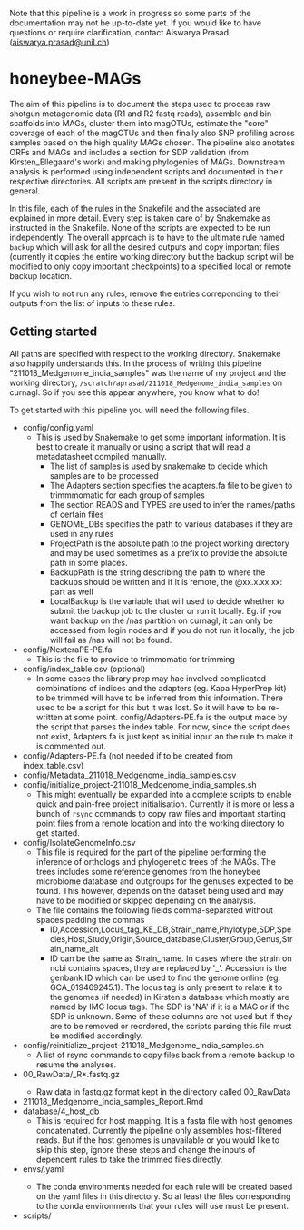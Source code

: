 Note that this pipeline is a work in progress so some parts of the documentation may not be up-to-date yet. If you would like to have questions or require clarification, contact Aiswarya Prasad. (aiswarya.prasad@unil.ch)

# honeybee-MAGs

The aim of this pipeline is to document the steps used to process raw shotgun metagenomic data (R1 and R2 fastq reads), assemble and bin scaffolds into MAGs, cluster them into magOTUs, estimate the "core" coverage of each of the magOTUs and then finally also SNP profiling across samples based on the high quality MAGs chosen. The pipeline also anotates ORFs and MAGs and includes a section for SDP validation (from Kirsten_Ellegaard's work) and making phylogenies of MAGs. Downstream analysis is performed using independent scripts and documented in their respective directories. All scripts are present in the scripts directory in general.

In this file, each of the rules in the Snakefile and the associated are explained in more detail. Every step is taken care of by Snakemake as instructed in the Snakefile. None of the scripts are expected to be run independently. The overall approach is to have to the ultimate rule named `backup` which will ask for all the desired outputs and copy important files (currently it copies the entire working directory but the backup script will be modified to only copy important checkpoints) to a specified local or remote backup location.

If you wish to not run any rules, remove the entries correponding to their outputs from the list of inputs to these rules.

## Getting started

All paths are specified with respect to the working directory. Snakemake also happily understands this. In the process of writing this pipeline "211018_Medgenome_india_samples" was the name of my project and the working directory, `/scratch/aprasad/211018_Medgenome_india_samples` on curnagl. So if you see this appear anywhere, you know what to do!

To get started with this pipeline you will need the following files.

+ config/config.yaml
  - This is used by Snakemake to get some important information. It is best to create it manually or using a script that will read a metadatasheet compiled manually.
    + The list of samples is used by snakemake to decide which samples are to be processed
    + The Adapters section specifies the adapters.fa file to be given to trimmmomatic for each group of samples
    + The section READS and TYPES are used to infer the names/paths of certain files
    + GENOME_DBs specifies the path to various databases if they are used in any rules
    + ProjectPath is the absolute path to the project working directory and may be used sometimes as a prefix to provide the absolute path in some places.
    + BackupPath is the string describing the path to where the backups should be written and if it is remote, the <username>@xx.x.xx.xx: part as well
    + LocalBackup is the variable that will used to decide whether to submit the backup job to the cluster or run it locally. Eg. if you want backup on the /nas partition on curnagl, it can only be accessed from login nodes and if you do not run it locally, the job will fail as /nas will not be found.
+ config/NexteraPE-PE.fa
  - This is the file to provide to trimmomatic for trimming
+ config/index_table.csv (optional)
  - In some cases the library prep may hae involved complicated combinations of indices and the adapters (eg. Kapa HyperPrep kit) to be trimmed will have to be inferred from this information. There used to be a script for this but it was lost. So it will have to be re-written at some point. config/Adapters-PE.fa is the output made by the script that parses the index table. For now, since the script does not exist, Adapters.fa is just kept as initial input an the rule to make it is commented out.
+ config/Adapters-PE.fa (not needed if to be created from index_table.csv)
+ config/Metadata_211018_Medgenome_india_samples.csv
+ config/initialize_project-211018_Medgenome_india_samples.sh
  - This might eventually be expanded into a complete scripts to enable quick and pain-free project initialisation. Currently it is more or less a bunch of `rsync` commands to copy raw files and important starting point files from a remote location and into the working directory to get started.
+ config/IsolateGenomeInfo.csv
  - This file is required for the part of the pipeline performing the inference of orthologs and phylogenetic trees of the MAGs. The trees includes some reference genomes from the honeybee microbiome database and outgroups for the genuses expected to be found. This however, depends on the dataset being used and may have to be modified or skipped depending on the analysis.
  - The file contains the following fields comma-separated without spaces padding the commas
    + ID,Accession,Locus_tag_KE_DB,Strain_name,Phylotype,SDP,Species,Host,Study,Origin,Source_database,Cluster,Group,Genus,Strain_name_alt
    + ID can be the same as Strain_name. In cases where the strain on ncbi contains spaces, they are replaced by '_'. Accession is the genbank ID which can be used to find the genome online (eg. GCA_019469245.1). The locus tag is only present to relate it to the genomes (if needed) in Kirsten's database which mostly are named by IMG locus tags. The SDP is 'NA' if it is a MAG or if the SDP is unknown. Some of these columns are not used but if they are to be removed or reordered, the scripts parsing this file must be modified accordingly.
+ config/reinitialize_project-211018_Medgenome_india_samples.sh
  - A list of rsync commands to copy files back from a remote backup to resume the analyses.
+ 00_RawData/<sample>_R*.fastq.gz
  - Raw data in fastq.gz format kept in the directory called 00_RawData
+ 211018_Medgenome_india_samples_Report.Rmd
+ database/4_host_db
  - This is required for host mapping. It is a fasta file with host genomes concatenated. Currently the pipeline only assembles host-filtered reads. But if the host genomes is unavailable or you would like to skip this step, ignore these steps and change the inputs of dependent rules to take the trimmed files directly.
+ envs/<env>.yaml
  - The conda environments needed for each rule will be created based on the yaml files in this directory. So at least the files corresponding to the conda environments that your rules will use must be present.
+ scripts/<script>.xxx
  - The scripts used by various rules are all to be in this directory. The list of all scripts and theit use can be found later in this file.

## Checkpoints

Snakemake uses the file/path provided to the final rule (targets) and then looks for rules with output paths that match the pattern of wildcards in the respective target. Checkpoints are a provision of snakemake as described [here](https://snakemake.readthedocs.io/en/stable/snakefiles/rules.html#data-dependent-conditional-execution) to allow for rules to be defined with outputs that will depend on another rule. For example, the list of MAGs on which to perform downstream steps on will only be known after the binning step has been completed. So far, there are two checkpoint as described below.

+ `checkpoint make_phylo_table`
  - The inputs that this rule takes for are "config/IsolateGenomeInfo.csv", "06_MAG_binning/all_genomes.csv" (provided by rule extract_mag_lists), "06_MAG_binning/gtdbtk_out_dir/classify/gtdbtk.bac120.summary.tsv" (provided by rule gtdb_annotate) and "06_MAG_binning/drep_results/data_tables/Cdb.csv" (provided by rule drep).
  - It uses the script `scripts/make_phylo_table.R` and `scripts/csv_to_tsv.py` to make tsv files which will be parsed later to obtain information about which MAGs downstream processes should run on.
  - The various outputs made by this rule are as follows:
    - They all have at least the headers:
      - ID - name of the MAG or stain name (modified) of the genome.
      - Accession - Genbank ID (for isolate genomes only - same as in config/IsolateGenomeInfo.csv)
      - Locus_tag (for isolate genomes only - same as in config/IsolateGenomeInfo.csv)
      - Strain_name (for isolate genomes only - same as in config/IsolateGenomeInfo.csv)
      - Phylotype (for isolate genomes only - same as in config/IsolateGenomeInfo.csv)
      - SDP (for isolate genomes only - same as in config/IsolateGenomeInfo.csv)
      - Species (for isolate genomes only - same as in config/IsolateGenomeInfo.csv)
      - Host - for MAGs, the host from which the MAG was assembled and for Isolates, the source from which it was isolated.
      - Study - (for isolate genomes only - same as in config/IsolateGenomeInfo.csv)
      - Origin - (for isolate genomes only - same as in config/IsolateGenomeInfo.csv)
      - Source_database (for isolate genomes only - same as in config/IsolateGenomeInfo.csv)
      - Cluster - The name of the 95% dereplicated cluster that it was assigned to by drep (refer to <rule drep>)
      - Group - This field was used for assigning isolates to appropriate genus-level groups with MAGs for the sake of the tree. This tree is filled manually for isolated genomes when making "config/IsolateGenomeInfo.csv"
      - Genus, Family, Order, Class - Taxonomic information assigned for MAGs by gtdb (see <rule gtdb_annotate>) (only for MAGs)
      - Sample - The sample from which the MAG was assembled (only for MAGs)
      - Group_auto - The Group assigned to each row automatically by the script. For isolates, it is inferred either from the information from the Group column of "config/IsolateGenomeInfo.csv" file or the phylotype. Make sure that the way this is done (based on a pre-defined dictionary written in the script) makes sense for your inputs. For the MAGs, it is the Genus assigned by gtdb.
      - Ref_status - 1 if the MAG is a representative genome for its respective drep cluster, 0 otherwise. The MAG with the highest score within a given drep cluster is designated as the representative genome of the cluster (no matter how low the score). The method in which this is currently done assumes that, upon filtering by completeness and contamination, the MAG with the highest score will only be filtered out if all of the other members of its cluster are also filtered out. This makes sense because the score is weighted in such a way that completeness and contamination are given heavy weightage.
    - "06_MAG_binning/all_GenomeInfo_auto.tsv" : This file contains the information for all Isolates and all MAGs
    - "06_MAG_binning/ForTree_GenomeInfo_auto.tsv" : This file contains the information for all Isolates and filtered MAGs (Completeness > 50, Contamination < 5)
    - "06_MAG_binning/MAGs_GenomeInfo_auto.tsv" : This file contains the information for and all MAGs
    - "06_MAG_binning/MAGs_filt_GenomeInfo_auto.tsv" : This file contains the information filtered MAGs (Completeness > 50, Contamination < 5)


## Utility functions

Some functions in the script are used to provide inputs to various rules and to parse the checkpoint outputs so the list of wildcards can be obtained.

## Rules

  + `rule targets`
    + This is the master rule that specifies all the output files / directories desired and accoringly runs the rules that provide the specified output. Most of the outputs from the different rules are used for making the report. Just the ones that are not used by the report are mentioned here.
  + `rule raw_qc`
    + Uses raw reads and produces fastqc outputs
    + This rule runs [fastqc](https://www.bioinformatics.babraham.ac.uk/projects/fastqc/) on raw files and saves the output in "/fastqc/raw".
  + `rule make_adapters`
    + Uses the "config/index_table.csv" and the script `scripts/write_adapters.py` (absent for now) and produces the "Adapters-PE.fa" file containing indexed adapters.
  + `rule trim`
    + This rules trims reads using [trimmomatic](http://www.usadellab.org/cms/uploads/supplementary/Trimmomatic/TrimmomaticManual_V0.32.pdf).
    + The _Adapters-PE.fa_ files is used.
  + `rule trim_qc`
    + This rule runs [fastqc](https://www.bioinformatics.babraham.ac.uk/projects/fastqc/) on trimmed files and saves the output in `fastqc/trim`.
  + `rule index_bwa`
    + Indexes genomes in `database` for use by [bwa](http://bio-bwa.sourceforge.net/) using [bwa index](http://bio-bwa.sourceforge.net/bwa.shtml#3).
  + `rule index_samtools`
    + Indexes genomes in `database` for use by [samtools](http://www.htslib.org/doc/#manual-pages).
  + `rule make_genome_list`
    + Creates a text file corresponding to each set of genomes in `database` to be used when we need to know which genomes are present in given genome database.
  + `rule run_motus`
    + Uses the trimmed reads "01_Trimmed/{sample}_R*_trim.fastq.gz" to produce an [motus](https://github.com/motu-tool/mOTUs) output.
  + `rule merge_motus`
    + merges all the motu outputs from the previous rule and creates the merged output "08_motus_profile/samples_merged.motus" to be parsed later for visualization.
  + `rule host_mapping`
    + Uses [bwa mem](http://bio-bwa.sourceforge.net/bwa.shtml#:~:text=BWA%20is%20a%20software%20package,such%20as%20the%20human%20genome.&text=BWA%2DMEM%20also%20has%20better,genome%20(the%20index%20command)) to map reads for each sample to a database containing host genomes, `database/4_host_db`.
    + Unmapped alignments identified by samtools with the option `-f4` are stored in a seperate bam file to be used later. All others will be deleted.
    + The bam file with all alignments is used to create a flagstat output which will be parsed later. It also creates a coverage histogram and a tsv file summarising coverage.
  + `rule host_mapping_extract_host_filtered_reads`
    + Reads that did not map to the host database are extracted and then mapped to the microbiome database.
    + They are extracted using [picard](https://broadinstitute.github.io/picard/).
    + The option `-Xmx8g` ensures that java is given 8 GB memory. If suffecient memory is not allocated, the job will fail. The extracted reads will be used later "02_HostMapping/{sample}_R*_host_unmapped.fastq" and also referred to as host-filtered reads.
    + This is done in order to make the assembly a little easier.
  + `rule microbiomedb_mapping`
    + The host unmapped reads extracted earlier are mapped to the microbiome database.
    + Mapped reads are extracted using a perls script as follows. First, unmapped reads are excluded using `-F4` and then supplementary reads are excluded `-F 0x800`. Finally, the remaining reads are sent through `scripts/filter_sam_aln_length.pl`. The script filters away reads that have less than 50bps matching in the alignment.
    + It keeps the [samtools](http://www.htslib.org/doc/samtools.html) [flagstat](https://www.biostars.org/p/84396/) result but removes all the others.
  + `rule microbiomedb_direct_mapping`
    + trimmed reads are directly mapped to the microbiome database to see how much of the reads map in this way as compared to after host-filtering. Some reads that are of microbial origin may map to the host database due to contamination in the host database or even non-specifically by chance. To ensure that we do not lose too many reads in this way, upon host filtering, the flagstat output from this mapping is useful.
  + `rule assemble_host_unmapped`
    + Uses the host-filtered reads to give to spades using the meta option to assemble.
    + The bash script is eritten to make sure assemblies are resumed if an older output directory exists.
    + The script `scripts/parse_spades_metagenome.py` is then used to extract only scaffolds that pass the coverage and length threshold that can be specified in the parameters section of the rule.
    + The scffolds, log and assembly graphs are copied out of the output directory and kept but the rest of the directory is deleted.
  + `rule map_to_assembly`
    + This rule maps the host-filtered reads to the assembly and creates the flagstat output used to visualise how well the assembly is represented by the reads for each sample.
  + `rule summarize_mapping_assembly`
    + It used the scaffolds and the flagstat output from mapping create a summary across all samples that can be parsed and visualized by the script making the report.
  + `rule backmapping`
    + Carries out NxN mapping of all N samples and only keeps the depth file that needs to be supplied to metabat2 for binning after the mapping for each sample (to be merged before being given to metabat2). It works on 1 sample at a time and maps the assembly of that sample against the reads from all the samples. Each iteration of the rule will result in N files. For example, when there are 50 samples in total and the rule runs on sample X, there will 50 files called "<sample>_mapped_to_X.depth". The rule only creates one bam file at a time. However, if the rule is run on 10 samples simultaneously, there will be about 10 bam files at a time.
  + `rule merge_depths`
    + All depth files of all the samples mapped to a given sample will be merged into 1 file that will be given to metabat2.
  + `rule binning`
    + For each sample, this rule provides the set of scaffolds assembled and the merged depth file with the coverages in each sample of these scaffolds to metabat2.
    + The output is a directory containing as many MAG.*.fa files as there are bins with the scaffolds distributed across them.
  + `rule process_metabat2`
    + Since the names given to bins by metabat2 is duplicated across samples, this rule renames them by including the name of the sample from which the bin was made.
  + `rule summarize_metabat2_contig_fates`
    + It creates sample-wise summaries with sample, contig_name, length, coverage, passed_filter (whether the scaffold was >1000 length and >1 coverage), binned (whether it was binned) and bin_name.
  + `rule summarize_metabat2_contig_coverages`
    + It creates sample-wise summaries with the columns bin_name , contig (or scaffold name), avg_coverage (from depth file made by jgi_summarize_bam_contig_depths for metabat2. it is actually  median not mean), variance avg_coverage (from depth file made by jgi_summarize_bam_contig_depths for metabat2), sample
    + More information about how these depths are calculated can be found [here](https://gitlab.com/robegan21/MetaBAT). Briefly (as summarised [here](https://bitbucket.org/berkeleylab/metabat/issues/48/jgi_summarize_bam_contig_depths-coverage)),
      + The edges of a contig are generally excluded from the coverage counts up to a default of 75 bases or the average read length (--includeEdgeBases, --maxEdgeBases). This is because, generally mappers have a difficult time aligning a partial read to a contig when it would extend off edge and the coverage ramps up from 0 to the true coverage in this region
      + reads that map imperfectly are excluded when the %ID of the mapping drops below a threshold (--percentIdentity=97). MetaBAT is designed to resolve strain variation and mapping reads with low %ID indicate that the read actually came from a different strain/species.
      + clips/insertions/deletions/mismatches are excluded from the coverage count -- only the read bases that exactly match the reference are counted as coverage. This generally has a small effect, except in the case of long reads from PacBio and Nanopore.
    + `rule checkm_evaluation`
      + This rule creates a checkm summary of each bin (MAG) from each sample, one sample at a time. The output contains an entry for each MAG from the sample with the columns, Bin Id, Marker lineage , # genomes, # markers, # marker sets, 0 , 1, 2, 5+, Completeness, Contamination, Strain heterogeneity
      + A detailed description of each column can be found [here](https://github.com/Ecogenomics/CheckM/wiki/Reported-Statistics#qa)
    + `rule prepare_info_for_drep`
      + drep requires a file with the columns genome, completeness and contamination. This rule compiles this information from across samples to create the file "06_MAG_binning/evaluate_bins/checkm_drep_summary.txt".
    + `rule drep`
      + Runs drep dereplicate on **all** the MAGs. It creates various outputs that are described [here](https://drep.readthedocs.io/en/latest/advanced_use.html) and will used by various rules downstream.
    + `rule extract_mag_lists`
    + `rule prep_gtdb_annotate`
    + `rule gtdb_annotate`
      + Need to make sure that the database is set up as explained [here](https://ecogenomics.github.io/GTDBTk/installing/index.html) and provide the path to the database in the params section to the rule.
    + `rule prepare_genomes`
    + `rule annotate`
    + `rule prepare_faa`
      + For phylogenies (includes specified isolate genomes)
    + `rule run_orthofinder_phylo`
      + For phylogenies (includes specified isolate genomes)
    + `rule summarise_orthogroups`
      + For phylogenies (includes specified isolate genomes)
    + `rule get_single_ortho_phylo`
      + For phylogenies (includes specified isolate genomes)
    + `rule extract_orthologs_phylo`
      + For phylogenies (includes specified isolate genomes)
    + `rule align_orthologs`
      + For phylogenies (includes specified isolate genomes)
    + `rule prune_and_concat`
      + For phylogenies (includes specified isolate genomes)
    + `rule make_tree`
      + For phylogenies (includes specified isolate genomes)
    + `rule concat_all_mags`
      + Create and index "database/MAGs_database" and index to map reads to see how much the MAGs recruit and how well they are covered
    + `rule copy_mag_database_annotation`
      + To create a compiled directory of annotation outputs for all MAGs which Kirsten's scripts expect (also it is neat if the other previous directories are then removed - To be implemented later)
    + `rule prepare_faa_mag_database`
      + Prepare faa files in groups (genus-level) for orthofinder to run.
    + `rule run_orthofinder_mag_database`
    + `rule summarise_orthogroups_mag_database`
    + `rule get_single_ortho_mag_database`
    + `rule extract_orthologs_mag_database`
    + `rule calc_perc_id_mag_database`
    + `rule filter_orthologs_mag_database`
    + `rule summarise_orthogroups_filtered_mag_database`
    + `rule make_bed_files_mag_database`
    + `rule map_to_MAGs`
    + `rule core_cov`
    + `rule merge_core_cov`
    + `rule core_cov_plots`
    + `rule make_MAG_reduced_db`
      + Read the checkpoint output and use biopython to only include rep genomes in the final database called "database/MAGs_rep_database" which only contains the representative genomes.
    + `rule prep_for_instrain`
    + `rule map_to_rep_MAGs`
    + `rule instrain_profile`
    + `rule instrain_compare`
<!-- + "Continue readme update here - need to finish function to get rep genomes and then rerun everything after backmapping!" -->
  + `rule run_orthofinder`
    + Runs [Orthofinder](https://github.com/davidemms/OrthoFinder) for each phylotype.
    + **Before** running this, group genomes by phylotype in directories for Orthofinder to be able to get which groups to consider together. When the genomes for the database are downloaded at `database/faa_files/{genome}`, they are all in one directory. Grouping was done using `scripts/rearange_faa.py`. As written, it is to be run from the scripts directory in which it resides (!! it uses relative paths !!).
    + faa files for each genome comes from the respective databese (NCBI for example)
    + When orthofinder finishes, the following file will be generated and used for the following steps, `database/faa_files/{phylotype}/OrthoFinder/Results_dir/Orthogroups/Orthogroups.txt`.
    + The file _Orthogroups.txt_ contains a list of orthogroups. Eg, each line would look like
      - **OG0000003**: C4S76_01365 C4S76_01370 C4S76_01375 C4S77_06100 C4S77_06130 C4S77_06135 C4S77_06775 C4S77_06780 C4S77_06785 C4S77_06790 C4S77_06795 C4S77_06800 C4S77_06805 C4S77_06810 C4S77_09595 C4S77_09600 C4S77_09605 C4S77_09610 **C4S77_09615 C4S77_09620 C4S77_10540 Ga0307799_111506**
      - where, **OG0000003** is an orthogroup for this group of genomes (phylotype) and **C4S77**, **Ga0307799** etc. are genomes that belong to that group. **09615, 09620, 10540** are genes from **C4S77** and **111506** from **Ga0307799** that belong to orthogroup OG0000003.
  + `rule get_single_ortho`
    + The files _Orthogroups.txt_ is parsed by `scripts/get_single_ortho.py` and single-copy orthologs are written to `database/Orthofinder/{phylotype}_single_ortho.txt`
    + The script reads each orthogroup and counts the number of genomes present in genes of that orthogroup. If the number of genes in the orthogroup and the number of genomes in the orthogroup are the same as the total number of genomes in the database for said phylotype, the genes in the group are considered single-copy core genes and included for core coverage estimation.
  + `rule extract_orthologs`
    + This rule prepares files with sequences of orthologs in order to calculate percentage identity (perc_id).
    + First, it reads the file `database/Orthofinder/{phylotype}_single_ortho.txt` and gets all the genome-ids present in the ortholog-file, and all the gene-ids associated with each gene-family. Using this list it extracts and stores the sequences of each of the genes of an orthogroup in an faa file and ffn file corresponding to each group in the directory`database/Orthofinder/{phylotype}_ortho_sequences/`.
    EXAMPLE:
    + `cat ./database/Orthofinder/firm5_ortho_sequences/OG0001034.faa` \
      **\>Ga0061073_1479** \
      MTKYQTLIFVPEGSLLNEKTAEQVALRQTLKELGHDFGPAERLKYSSLQGQVKMMGFSER \
      IALTLQNFCTDDLAEAEKIFKTKLGGQRQLVKDAIPFLDQITNQVKLILLAKEERELISA \
      RLSDSELLNYFSASYFKEDFADPLPNKNVLFQIIKEQELDPDNCLVIGTDLVEEIQGAEN \
      AGLQSLWIAPKKVKMPISPRPTLHLTKLNDLLFYLELN \
      **\>Ga0070887_12184** \
      MKGKVHLAKYETLIFILEGSLLNEKVAEQNALRQTLKLTGREYGPAERIQYNSLQEKIKL \
      LGFDERIKLTLQEFFKNDWISAKGTFYNQLQKQDQLNKDVVPFLDEVKNKVNLVLLTKEK \
      KDVASYRMQNTELINYFSAVYFKDDFACKFPNKKVLITILQQQNLTPATCLVIGTNLVDE \
      IQGAENANLDSLWLAPKKVKMPISPRPTLHLNKLTDLLFYLELS \
      **\>Ga0072400_11133** \
      LAKFQTLIFILEGSLLDEKIAEQSALKQTLKSTGRDFGPSERLKYNSVRENNKLLGFEDR \
      IQLILQTFFHENWQDAGQIFIKELQKQNRLNKEVLPFLNKVNCKVKLILLAKENKKVALQ \
      RMKNTELVNYFPFAYFKDDFTEKLPHKKVLTTILQKQNLAFATSLVIGTDLADEIQAAEN \
      AKIQSLWLAPKKVKMPISPHPTLHLNKLNDLLFYLELS
    + `cat ./database/Orthofinder/firm5_ortho_sequences/OG0001034.ffa` \
      **\>Ga0061073_1479** \
      GTGACTAAATATCAAACGTTAATTTTTGTTCCTGAAGGTAGTTTATTAAATGAAAAAACG \
      GCTGAACAAGTCGCACTCAGGCAAACTTTAAAAGAACTCGGACATGATTTTGGACCAGCT \
      GAACGCCTAAAATATTCTAGCTTACAAGGACAAGTTAAAATGATGGGTTTCAGCGAGCGC \
      ATTGCACTAACCCTGCAAAATTTTTGTACCGACGATTTGGCTGAGGCCGAAAAAATTTTC \
      AAAACAAAATTAGGAGGTCAGCGACAACTAGTCAAAGATGCTATTCCATTTCTTGACCAA \
      ATAACAAACCAAGTTAAGCTAATTCTCCTTGCCAAAGAAGAACGTGAACTAATCTCAGCT \
      CGCCTATCTGATAGCGAACTACTTAACTATTTTTCTGCTTCCTATTTTAAAGAAGATTTT \
      GCTGATCCTTTGCCAAATAAAAATGTCCTGTTTCAAATTATAAAAGAGCAAGAATTAGAT \
      CCAGATAATTGCCTAGTTATCGGCACAGATTTAGTTGAAGAAATTCAAGGAGCAGAAAAC \
      GCTGGCTTGCAATCATTATGGATTGCACCAAAAAAGGTTAAAATGCCAATTAGTCCTCGA \
      CCTACTCTGCATTTAACTAAACTCAATGACTTGCTTTTTTATCTTGAATTAAACTAG \
      **\>Ga0070887_12184** \
      ATGAAAGGAAAAGTACACTTGGCAAAATATGAAACTTTAATTTTTATTCTTGAAGGAAGC \
      TTATTAAACGAAAAAGTTGCAGAACAAAATGCACTTAGGCAAACTTTGAAATTAACTGGC \
      AGAGAATATGGTCCAGCTGAGCGCATACAATATAATTCATTACAAGAAAAGATTAAATTA \
      CTAGGATTTGATGAGCGCATTAAATTAACTTTGCAGGAATTCTTTAAAAATGACTGGATT \
      TCTGCGAAAGGCACTTTTTATAACCAGTTGCAAAAACAAGATCAGTTAAATAAAGATGTA \
      GTGCCCTTTTTAGATGAGGTGAAAAACAAAGTTAACTTGGTTTTGCTGACGAAAGAGAAA \
      AAAGATGTGGCTTCATACCGCATGCAAAATACAGAGCTAATAAATTATTTTTCCGCAGTT \
      TATTTTAAAGACGATTTTGCATGTAAGTTTCCAAATAAGAAGGTTTTGATAACAATATTG \
      CAGCAGCAGAATCTGACGCCAGCCACTTGTCTTGTAATTGGGACAAACTTAGTCGATGAA \
      ATTCAGGGTGCCGAAAATGCTAACCTGGATTCTCTTTGGCTAGCGCCCAAGAAAGTAAAA \
      ATGCCAATTAGTCCACGTCCAACTTTACATTTAAATAAATTAACTGATTTATTATTTTAC \
      CTAGAATTAAGCTAG \
      **\>Ga0072400_11133** \
      TTGGCAAAATTTCAAACATTAATTTTTATTCTTGAGGGCAGTTTATTAGATGAAAAGATT \
      GCTGAACAAAGTGCATTAAAGCAAACTTTAAAGTCAACTGGCAGAGATTTTGGTCCCAGT \
      GAACGTTTAAAATATAATTCTGTACGAGAAAATAATAAGTTGCTTGGCTTTGAAGACCGC \
      ATACAATTAATTTTACAAACATTTTTTCATGAAAATTGGCAAGATGCAGGGCAGATTTTT \
      ATCAAAGAATTACAAAAGCAAAATCGCTTGAATAAAGAAGTATTGCCATTTTTAAACAAA \
      GTTAACTGCAAGGTTAAACTAATTCTGCTGGCAAAAGAGAACAAAAAAGTAGCATTACAG \
      CGCATGAAGAACACAGAGTTGGTAAATTATTTTCCGTTTGCTTATTTTAAAGATGACTTT \
      ACGGAAAAATTGCCACATAAAAAAGTTTTGACCACCATTTTGCAGAAACAAAACTTGGCG \
      TTCGCAACTAGTTTAGTAATCGGAACTGACTTAGCAGATGAAATTCAGGCTGCAGAGAAT \
      GCCAAAATACAGTCACTCTGGCTAGCGCCTAAGAAAGTAAAAATGCCGATTAGCCCGCAC \
      CCAACTTTACATTTAAATAAATTAAACGATTTATTATTTTACCTAGAATTAAGCTAG
  + `rule calc_perc_id`
    + this rule relies on various tools and scripts tied together by `scripts/aln_calc.sh`. The scripts are:
      + [mafft](https://mafft.cbrc.jp/alignment/software/manual/manual.html#index) for alignment
        + The aligned result is in a multi-fasta file called {OrthogroupID}_aln.fasta.
        EXAMPLE:
        + `cat ./database/Orthofinder/firm5_ortho_sequences/OG0001034_aln.fasta` \
          **\>Ga0061073_1479** \
          -------MTKYQTLIFVPEGSLLNEKTAEQVALRQTLKELGHDFGPAERLKYSSLQGQVK \
          MMGFSERIALTLQNFCTDDLAEAEKIFKTKLGGQRQLVKDAIPFLDQIT---NQVKLILL \
          AKEERELISARLSDSELLNYFSASYFKEDFADPLPNKNVLFQIIKEQELDPDNCLVIGTD \
          LVEEIQGAENAGLQSLWIAPKKVKMPISPRPTLHLTKLNDLLFYLELN \
          **\>Ga0070887_12184** \
          M-KGKVHLAKYETLIFILEGSLLNEKVAEQNALRQTLKLTGREYGPAERIQYNSLQEKIK \
          LLGFDERIKLTLQEFFKNDWISAKGTFYNQLQKQDQLNKDVVPFLDEVK---NKVNLVLL \
          TKEKKDVASYRMQNTELINYFSAVYFKDDFACKFPNKKVLITILQQQNLTPATCLVIGTN \
          LVDEIQGAENANLDSLWLAPKKVKMPISPRPTLHLNKLTDLLFYLELS \
          **\>Ga0072400_11133** \
          -------LAKFQTLIFILEGSLLDEKIAEQSALKQTLKSTGRDFGPSERLKYNSVRENNK \
          LLGFEDRIQLILQTFFHENWQDAGQIFIKELQKQNRLNKEVLPFLNKVN---CKVKLILL \
          AKENKKVALQRMKNTELVNYFPFAYFKDDFTEKLPHKKVLTTILQKQNLAFATSLVIGTD \
          LADEIQAAENAKIQSLWLAPKKVKMPISPHPTLHLNKLNDLLFYLELS
      + **aln_aa_to_dna.py**
        + This scripts converts the alignments into nucleotide sequences rather than amino acid sequences
        EXAMPLE:
        + `cat ./database/Orthofinder/firm5_ortho_sequences/OG0001034_aln.fasta`
        **\>Ga0061073_1479** \
        ---------------------GTGACTAAATATCAAACGTTAATTTTTGTTCCTGAAGGT \
        AGTTTATTAAATGAAAAAACGGCTGAACAAGTCGCACTCAGGCAAACTTTAAAAGAACTC \
        GGACATGATTTTGGACCAGCTGAACGCCTAAAATATTCTAGCTTACAAGGACAAGTTAAA \
        ATGATGGGTTTCAGCGAGCGCATTGCACTAACCCTGCAAAATTTTTGTACCGACGATTTG \
        GCTGAGGCCGAAAAAATTTTCAAAACAAAATTAGGAGGTCAGCGACAACTAGTCAAAGAT \
        GCTATTCCATTTCTTGACCAAATAACA---------AACCAAGTTAAGCTAATTCTCCTT \
        GCCAAAGAAGAACGTGAACTAATCTCAGCTCGCCTATCTGATAGCGAACTACTTAACTAT \
        TTTTCTGCTTCCTATTTTAAAGAAGATTTTGCTGATCCTTTGCCAAATAAAAATGTCCTG \
        TTTCAAATTATAAAAGAGCAAGAATTAGATCCAGATAATTGCCTAGTTATCGGCACAGAT \
        TTAGTTGAAGAAATTCAAGGAGCAGAAAACGCTGGCTTGCAATCATTATGGATTGCACCA \
        AAAAAGGTTAAAATGCCAATTAGTCCTCGACCTACTCTGCATTTAACTAAACTCAATGAC \
        TTGCTTTTTTATCTTGAATTAAAC \
        **\>Ga0070887_12184** \
        ATG---AAAGGAAAAGTACACTTGGCAAAATATGAAACTTTAATTTTTATTCTTGAAGGA \
        AGCTTATTAAACGAAAAAGTTGCAGAACAAAATGCACTTAGGCAAACTTTGAAATTAACT \
        GGCAGAGAATATGGTCCAGCTGAGCGCATACAATATAATTCATTACAAGAAAAGATTAAA \
        TTACTAGGATTTGATGAGCGCATTAAATTAACTTTGCAGGAATTCTTTAAAAATGACTGG \
        ATTTCTGCGAAAGGCACTTTTTATAACCAGTTGCAAAAACAAGATCAGTTAAATAAAGAT \
        GTAGTGCCCTTTTTAGATGAGGTGAAA---------AACAAAGTTAACTTGGTTTTGCTG \
        ACGAAAGAGAAAAAAGATGTGGCTTCATACCGCATGCAAAATACAGAGCTAATAAATTAT \
        TTTTCCGCAGTTTATTTTAAAGACGATTTTGCATGTAAGTTTCCAAATAAGAAGGTTTTG \
        ATAACAATATTGCAGCAGCAGAATCTGACGCCAGCCACTTGTCTTGTAATTGGGACAAAC \
        TTAGTCGATGAAATTCAGGGTGCCGAAAATGCTAACCTGGATTCTCTTTGGCTAGCGCCC \
        AAGAAAGTAAAAATGCCAATTAGTCCACGTCCAACTTTACATTTAAATAAATTAACTGAT \
        TTATTATTTTACCTAGAATTAAGC \
        **\>Ga0072400_11133** \
        ---------------------TTGGCAAAATTTCAAACATTAATTTTTATTCTTGAGGGC \
        AGTTTATTAGATGAAAAGATTGCTGAACAAAGTGCATTAAAGCAAACTTTAAAGTCAACT \
        GGCAGAGATTTTGGTCCCAGTGAACGTTTAAAATATAATTCTGTACGAGAAAATAATAAG \
        TTGCTTGGCTTTGAAGACCGCATACAATTAATTTTACAAACATTTTTTCATGAAAATTGG \
        CAAGATGCAGGGCAGATTTTTATCAAAGAATTACAAAAGCAAAATCGCTTGAATAAAGAA \
        GTATTGCCATTTTTAAACAAAGTTAAC---------TGCAAGGTTAAACTAATTCTGCTG \
        GCAAAAGAGAACAAAAAAGTAGCATTACAGCGCATGAAGAACACAGAGTTGGTAAATTAT \
        TTTCCGTTTGCTTATTTTAAAGATGACTTTACGGAAAAATTGCCACATAAAAAAGTTTTG \
        ACCACCATTTTGCAGAAACAAAACTTGGCGTTCGCAACTAGTTTAGTAATCGGAACTGAC \
        TTAGCAGATGAAATTCAGGCTGCAGAGAATGCCAAAATACAGTCACTCTGGCTAGCGCCT \
        AAGAAAGTAAAAATGCCGATTAGCCCGCACCCAACTTTACATTTAAATAAATTAAACGAT \
        TTATTATTTTACCTAGAATTAAGC
      + **trim_aln.py** and `sed` to simplify headers to contain just genome ID and leave out gene identifier (as they are all single copy core genes).
        + This script trims out all the sections that do not align by counting which positions have "-" and removing those from all the members of the orthogroup.
        + `cat ./database/Orthofinder/firm5_ortho_sequences/OG0001034_aln_trim.fasta` \
          **\>Ga0061073** \
          GTGACTAAATATCAAACGTTAATTTTTGTTCCTGAAGGTAGTTTATTAAATGAAAAAACG \
          GCTGAACAAGTCGCACTCAGGCAAACTTTAAAAGAACTCGGACATGATTTTGGACCAGCT \
          GAACGCCTAAAATATTCTAGCTTACAAGGACAAGTTAAAATGATGGGTTTCAGCGAGCGC \
          ATTGCACTAACCCTGCAAAATTTTTGTACCGACGATTTGGCTGAGGCCGAAAAAATTTTC \
          AAAACAAAATTAGGAGGTCAGCGACAACTAGTCAAAGATGCTATTCCATTTCTTGACCAA \
          ATAACAAACCAAGTTAAGCTAATTCTCCTTGCCAAAGAAGAACGTGAACTAATCTCAGCT \
          CGCCTATCTGATAGCGAACTACTTAACTATTTTTCTGCTTCCTATTTTAAAGAAGATTTT \
          GCTGATCCTTTGCCAAATAAAAATGTCCTGTTTCAAATTATAAAAGAGCAAGAATTAGAT \
          CCAGATAATTGCCTAGTTATCGGCACAGATTTAGTTGAAGAAATTCAAGGAGCAGAAAAC \
          GCTGGCTTGCAATCATTATGGATTGCACCAAAAAAGGTTAAAATGCCAATTAGTCCTCGA \
          CCTACTCTGCATTTAACTAAACTCAATGACTTGCTTTTTTATCTTGAATTAAAC \
          **\>Ga0070887** \
          TTGGCAAAATATGAAACTTTAATTTTTATTCTTGAAGGAAGCTTATTAAACGAAAAAGTT \
          GCAGAACAAAATGCACTTAGGCAAACTTTGAAATTAACTGGCAGAGAATATGGTCCAGCT \
          GAGCGCATACAATATAATTCATTACAAGAAAAGATTAAATTACTAGGATTTGATGAGCGC \
          ATTAAATTAACTTTGCAGGAATTCTTTAAAAATGACTGGATTTCTGCGAAAGGCACTTTT \
          TATAACCAGTTGCAAAAACAAGATCAGTTAAATAAAGATGTAGTGCCCTTTTTAGATGAG \
          GTGAAAAACAAAGTTAACTTGGTTTTGCTGACGAAAGAGAAAAAAGATGTGGCTTCATAC \
          CGCATGCAAAATACAGAGCTAATAAATTATTTTTCCGCAGTTTATTTTAAAGACGATTTT \
          GCATGTAAGTTTCCAAATAAGAAGGTTTTGATAACAATATTGCAGCAGCAGAATCTGACG \
          CCAGCCACTTGTCTTGTAATTGGGACAAACTTAGTCGATGAAATTCAGGGTGCCGAAAAT \
          GCTAACCTGGATTCTCTTTGGCTAGCGCCCAAGAAAGTAAAAATGCCAATTAGTCCACGT \
          CCAACTTTACATTTAAATAAATTAACTGATTTATTATTTTACCTAGAATTAAGC \
          **\>Ga0072400** \
          TTGGCAAAATTTCAAACATTAATTTTTATTCTTGAGGGCAGTTTATTAGATGAAAAGATT \
          GCTGAACAAAGTGCATTAAAGCAAACTTTAAAGTCAACTGGCAGAGATTTTGGTCCCAGT \
          GAACGTTTAAAATATAATTCTGTACGAGAAAATAATAAGTTGCTTGGCTTTGAAGACCGC \
          ATACAATTAATTTTACAAACATTTTTTCATGAAAATTGGCAAGATGCAGGGCAGATTTTT \
          ATCAAAGAATTACAAAAGCAAAATCGCTTGAATAAAGAAGTATTGCCATTTTTAAACAAA \
          GTTAACTGCAAGGTTAAACTAATTCTGCTGGCAAAAGAGAACAAAAAAGTAGCATTACAG \
          CGCATGAAGAACACAGAGTTGGTAAATTATTTTCCGTTTGCTTATTTTAAAGATGACTTT \
          ACGGAAAAATTGCCACATAAAAAAGTTTTGACCACCATTTTGCAGAAACAAAACTTGGCG \
          TTCGCAACTAGTTTAGTAATCGGAACTGACTTAGCAGATGAAATTCAGGCTGCAGAGAAT \
          GCCAAAATACAGTCACTCTGGCTAGCGCCTAAGAAAGTAAAAATGCCGATTAGCCCGCAC \
          CCAACTTTACATTTAAATAAATTAAACGATTTATTATTTTACCTAGAATTAAGC
      + **calc_perc_id_orthologs.py**
        + Uses as input, trimmed aligned sequences and a metafile (`database/genome_db_210402_metafile.txt`) which is a tab-delim file with genome-id in tab1 and SDP-affiliation in tab 3
        + First, it checks the number of SDPs contained within the alignment. If more than one, it continues by calculating alignment percentage identity stats across SDPs. If only one SDP, exits script.
        + Next, it Compares the genomes in each SDP to all other genomes in the alignment: calculates percentage identity for all pairwise combinations. Calculates the max, min, and mean values, prints to file `database/Orthofinder/{phylotype}_perc_id.txt` showing one orthogroup per line.
        EXAMPLE:
        + `cat ./database/Orthofinder/firm5_perc_id.txt` \
          ... \
          OG0001034	0.674	0.586	0.972 \
          ... \

  + `rule filter_orthogroups`
    + orthogroups are filtered based on:
      - Minimum gene-length 300bp (applied to all members of each gene-family)
      - Inter-SDP max alignment identity 95% (only if the phylotype contain multiple SDPs)
    + Short genes are filtered off, because they are likley to be less reliable for accurate coverage estimates. Similarly, the inter-SDP similarity threshold is used to ensure that there is enough divergence between the SDPs for reliable mapping (at least as estimated from the currently availabe genomes). It is worthwhile to check the number of gene-families before/after filtering. If a lot of gene-families were filtered off, this could be an indication that the SDPs are not properly discrete.
    + This finally results in the single-copy core genes that have been filtered to be used for core coverage estimation. `database/Orthofinder/{phylotype}_single_ortho_filt.txt`.
  + `rule core_cov`
    + takes as input bam files with the alignments for each sample to be considered (as a text file containing a list of these files) and the _\_single_ortho_filt_ file. Outputs are written to `04_CoreCov_"+ProjectIdentifier+"/{phylotype}_corecov.txt`.
    + The script reads the filtered orthofile `database/Orthofinder/{phylotype}_single_ortho_filt.txt` and gets the gene-famililes and genome-ids for each SDP.
    + Then, from bed files, it finds the start and end positions of each of the genes in an orthogroup for each of the genomes of the orthogroup. It writes these to the file, `04_CoreCov_*/{phylotype}_corecov.txt` each SDP in the phylotype, start position for each gene family in the genome marked reference for that SDP.
    + The coverage is also written to this file.
    Example:
      + SDP	Sample	OG	Ref_pos	Coverage \
        firm5_1	DrY1_N1_microbiome_mapped	OG0000932	448	18.81 \
        firm5_1	DrY1_N1_microbiome_mapped	OG0000931	1991	23.34 \
        ... \
        firm5_2	M1.5_microbiome_mapped	OG0000935	1852405	12.29 \
        firm5_2	M1.5_microbiome_mapped	OG0000934	1853270	9.95 \
        firm5_3	DrY1_N1_microbiome_mapped	OG0000932	1	501.61 \
        firm5_3	DrY1_N1_microbiome_mapped	OG0000931	1542	534.77 \
        ... \
        firm5_bombus	M1.5_microbiome_mapped	OG0000936	1674767	0.0 \
        firm5_bombus	M1.5_microbiome_mapped	OG0000935	1676256	0.0 \
        firm5_bombus	M1.5_microbiome_mapped	OG0000934	1677124	0.0
    + SDP abundance is estimated based on mapped read coverage of core genes. It sums up gene coverages of all the genes og OG families associated with said SDP across genomes belogining to the SDP.
    + It also reports PTR (Peak-Trough Ratio).
    + Most species in the database are represented by multiple genomes (< 98.5% gANI between genomes). Core genes are inferred at the phylotype. More accurate estimates can be obtained by using a large number (+700) of core genes.
  + `rule core_cov_plots`
    + This R-script will estimate the coverage at the terminus, using the summed core gene family coverages. If the cov-ter cannot be properly estimated (fx. due to draft genome status or lack of replication), an estimate will be generated using the median coverage across core gene families, and the PTR is set to NA. If more than 20\% of the core gene families have no coverage, the abundance will be set to zero. As output, a tabular file is generated (including the cov-ter/median cov, and PTR), and a pdf-file with plots for visual validation.
    + First, filter for samples with coverage of at least 1 on > 80% of the core genes. Next, values that are deviating no more than 2 times the median are kept others are discarded as outliers.
    + Next, gets fitted coordinates and append values to coord-table. It does this by using the segmented package. As explained below,

  ```{r eval=FALSE}
      x <- data_filt$Ref_pos
   	  y <- data_filt$Coverage
   	  psi_est <- max(x)/2
      lin.mod = y ~ x
      segmented(lin.mod, seg.Z=~x, psi=psi_est)
  ```
  where, `lin.mod` is a simple linear model that was made by base R. The R package `Segmented` supports breakpoint analysis. The methods used by this package are applicable when segments are (nearly continuous) so this means that for the regression to make sense the core gene families selected should cover the reference genome well and without too many huge gaps. `psi`, is a starting value of the breakpoint. Example of a model fit using segemented,
  ```{r eval=FALSE}
      Call: segmented.lm(obj = lin.mod, seg.Z = ~x, psi = psi_est)

      Meaningful coefficients of the linear terms:
      (Intercept)            x         U1.x
        1.332e+02   -5.984e-05    1.243e-04

      Estimated Break-Point(s):
      psi1.x
      860065
  ```
  `x` is the slope of the first segment and `U1.x` is the difference in slopes between the first and second segment. `psi_est` is the newly estimated breakpoint. This along with the slopes
      - The summary function shows:
  ```{r eval=FALSE}
  ***Regression Model with Segmented Relationship(s)***

  Call:
  segmented.lm(obj = lin.mod, seg.Z = ~x, psi = psi_est)

  Estimated Break-Point(s):
      Est.   St.Err
  psi1.x 860065 9421.565

  Meaningful coefficients of the linear terms:
      Estimate Std. Error t value Pr(>|t|)
  (Intercept)  1.332e+02  9.672e-01  137.75   <2e-16 ***
  x           -5.984e-05  1.782e-06  -33.57   <2e-16 ***
  U1.x         1.243e-04  2.688e-06   46.24       NA
  ---
  Signif. codes:  0 ‘***’ 0.001 ‘**’ 0.01 ‘*’ 0.05 ‘.’ 0.1 ‘ ’ 1

  Residual standard error: 8.804 on 750 degrees of freedom
  Multiple R-Squared: 0.7417,  Adjusted R-squared: 0.7407

  Convergence attained in 3 iter. (rel. change 2.8661e-06)
  ```
  Finally, from the segmented model the ptr is calculated as follows:
  ```{r eval=FALSE}
  cov_ter <- round(slope1*psi + intercept1, digits=1)
  cov_ori2  <- slope2*(tail(x, n=1)) + intercept2
  max_ori_cov <- max(intercept1, cov_ori2)
  min_ori_cov <- min(intercept1, cov_ori2)
  if ((psi<psi_min) || (psi>psi_max) || (min_ori_cov<cov_ter)){
      ptr <- NA
  }  else {
      ptr <- round(max_ori_cov/cov_ter, digits=2)
  }

  # where,
  psi <- (summary.segmented(seg.mod)[[12]])[2]
  psi_est <- max(x)/2
  psi_est <- max(x)/2
  psi_min <- psi_est-(0.5*psi_est)
  psi_max <- psi_est+(0.5*psi_est)
  ```
  For `cor_ter` is the coverage $y = ax + b$ where x is psi (the breakpoint on the x axis) and the `cor_ori2` is the coverage at the ori which is the section with maximum coverage and at the `tail`. The condition `(psi<psi_min) || (psi>psi_max) || (min_ori_cov<cov_ter)` checks: **First**; If the break-point is too far from the expected place (+/-50% of break-point estimate), ptr is set to `NA`. **Second**; If the coverage at ori (either beginning or end of dataframe) is lower than the estimated coverage at ter, ptr is also set to `NA`. Finally, if the coverage of the origin is not greater than the terminus, ptr is set to `NA`.

    + the PTR was set to `NA`, the median will be plotted and used for quantification. Else, the segmented regression line is plotted, and the terminus coverage is used for quantification.

  ## Scripts
<!-- This list is not exhaustive. Make a complete list #TODO -->
  + `aln_aa_to_dna.py`
  + `aln_calc.sh`
  + `calc_perc_id_orthologs.py`
  + `core_cov.py`
  + `core_cov.R`
  + `download_data.py`
  + `extract_orthologs.py`
  + `fasta_generate_regions.py`
  + `filter_bam.py`
  + `filter_orthologs.py`
  + `filter_sam_aln_length.pl`
  + `filter_sam_aln_length_unmapped.pl`
  + `filter_snvs.pl`
  + `filt_vcf_samples.pl`
  + `get_single_ortho.py`
  + `parse_core_cov.py`
  + `parse_spades_metagenome.pl`
  + `rearange_faa.py`
  + `subset_orthofile.py`
  + `trim_aln.py`
  + `scripts/write_adapters.py`

  ## Envs

`core-cov-env.yaml`
`mapping-env.yaml`
`rmd-env.yaml`
`snv-env.yaml`
`trim-qc-env.yaml`
...

`snakemake -p --use-conda --conda-prefix /scratch/aprasad/built-envs/ --conda-frontend mamba --profile slurm --restart-times 0 --cluster-cancel scancel --rerun-incomplete --keep-going --rerun-triggers mtime -r --scheduler greedy`

# Introduction

The analysis is split into multiple parts.

1. A database-dependent mapping and community profiling at the SDP and Phylotype level.
2. An assembly-based approach which involes MAG binning per sample and dereplication.
Requires manual annotation of input for the next section
3. Core genome phylogeny construction of MAGs and isolate genomes.
  (a) All high-quality MAGs
  (b) One MAG per magOTU cluster
4. Mapping and SNV calling of reads to
  (a) Just MAGs
  (b) A combination of isolates and MAGs

The samples used in this analysis are mentioned below.

* "M1.1", "M1.2", "M1.3", "M1.4", "M1.5",
  * _Apis mellifera_ from India
* "DrY2_F1","DrY2_F2",
  * _Apis mellifera_ from Switzerland
* "AmAi02","AmIu02",
  * _Apis mellifera_ from Japan
* "C1.1", "C1.2", "C1.3", "C1.4", "C1.5",
  * _Apis cerana_ from India, colony number 1
* "C2.1", "C2.2", "C2.3", "C2.4", "C2.5",
  * _Apis cerana_ from India, colony number 2
* "C3.1", "C3.2", "C3.3", "C3.4", "C3.5",
  * _Apis cerana_ from India, colony number 1
* "AcCh05","AcKn01",
  * _Apis cerana_ from Japan
* "D1.1","D1.2","D1.3","D1.4","D1.5",
  * _Apis dorsata_ from India, colony number 1
* "D2.1","D2.2","D2.3","D2.4","D2.5",
  * _Apis dorsata_ from India, colony number 2
* "D3.1","D3.2","D3.3","D3.4","D3.5",
  * _Apis dorsata_ from India, colony number 3
* "F1.1","F1.2","F1.3","F1.4","F1.5",
  * _Apis florea_ from India, colony number 1
* "F2.1","F2.2","F2.3","F2.4","F2.5",
  * _Apis florea_ from India, colony number 2
* "F3.1","F3.2","F3.3","F3.4","F3.5"
  * _Apis florea_ from India, colony number 3

## Data summary

50 samples were first mapped to a host database and then the unmapped reads to a microbiome database.

The raw reads and trimmed reads were checked for quality using the tool [fastqc](https://www.bioinformatics.babraham.ac.uk/projects/fastqc/). The report (html format) also summarises basic statistics including number of reads. The QC results can be found in their respective folders at `fastqc/raw/{SAMPLE}_R*_fastqc.html` and `fastqc/trim/{SAMPLE}_R*_trim_fastqc.html`.

# Data description

The dataset comprises samples from 4 species of honey bees sampled in India.

+ _Apis mellifera_ (5 individuals from 1 colony)
+ _Apis cerana_ (5 individuals from 3 colonies)
+ _Apis dorsata_ (5 individuals from 3 colonies)
+ _Apis florea_ (5 individuals from 3 colonies)

Some samples from older publications of the lab are also included for _Apis mellifera_ and _Apis cerana_

The data is stored in various locations as described below and backed up on the NAS.

+ **Raw data**:

	- NAS recerche:
	`/nas/FAC/FBM/DMF/pengel/spirit/D2c/aprasad/211102_Medgenome_india_samples_resequenced`
	`/nas/FAC/FBM/DMF/pengel/spirit/D2c/aprasad/211018_Medgenome_india_samples`
	(cluster - aprasad@curnagl.dcsr.unil.ch)

  -	NAS:
	`/home/aiswarya/mnt/aprasad/SPIRIT_Project/Data/RawData/211018_Medgenome_india_samples.tar.gz`
	`/home/aiswarya/mnt/aprasad/SPIRIT_Project/Data/RawData/211102_Medgenome_india_samples_resequenced.tar.gz`
	`/home/aiswarya/mnt/lab_resources/NGS_data/20211018_A01223-105-HC32VDSX2/`
	`/home/aiswarya/mnt/lab_resources/NGS_data/20211102_A01223-105-HC32VDSX2/`
	(workstation - aiswarya@130.223.110.124)

+ **Trimmed data**:

	`/work/FAC/FBM/DMF/pengel/spirit/aprasad/211018_Medgenome_india_samples/01_Trimmed/`
	`/work/FAC/FBM/DMF/pengel/spirit/aprasad/211102_Medgenome_india_samples_resequenced/01_Trimmed/`
	(cluster - aprasad@curnagl.dcsr.unil.ch)

+ **Working directory backup**:
  (need to keep up-to-date using script on the cluster `bash ~/backup_workdir.sh` and logs are writted to ~/yymmdd_backup_log on the cluster)

	`/home/aiswarya/mnt/aprasad/Backups/working_dir_backup/Cluster/211102_Medgenome_india_samples_resequenced`
	`/home/aiswarya/mnt/aprasad/Backups/working_dir_backup/Cluster/211018_Medgenome_india_samples`
  (workstation - aiswarya@130.223.110.124)

+ **Results and important intermediate files**:

	`/home/aiswarya/mnt/aprasad/SPIRIT_Project/Data/211018_Medgenome_india_analysis`
  (workstation - aiswarya@130.223.110.124)


+ **Conda installation (cluster)**:

	`/work/FAC/FBM/DMF/pengel/spirit/aprasad/Miniconda3`
  (cluster - aprasad@curnagl.dcsr.unil.ch)

### Nomenclature

There are 56 samples at the moment.

+ M1.1 - M1.5 are 5 individuals of _Apis mellifera_ from colony 1
+ Cx.1 - Cx.5 are 5 individuals of _Apis cerana_ from colony x for 3 colonies (1 - 3)
+ Dx.1 - Dx.5 are 5 individuals of _Apis dorsata_ from colony x for 3 colonies (1 - 3)
+ Fx.1 - Fx.5 are 5 individuals of _Apis florea_ from colony x for 3 colonies (1 - 3)
+ DrY2_F1 and DrY2_F2 are samples from KE's 2015 paper. _Apis mellifera_ from switzerland (Les Droites)
+ AcCh05, AcKn01 and AmAi02, AmIu02 are two samples of _Apis cerana_ and _Apis mellifera_ from different apiaries in Japan

These samples were from earlier runs:

  + **20151119_WINDU89**	20151119	Kirsten_Ellegaard	6	GTF	Illumina	100	PE	HiSeq 2500	Genomic diversity landscape of the honey bee gut microbiota (2019, NatCom)	Nurses, Year 1, Les Droites
  + **20160415_OBIWAN225**	20160415	Kirsten_Ellegaard	12	GTF	Illumina	100	PE	HiSeq 2500	Genomic diversity landscape of the honey bee gut microbiota (2019, NatCom)	Foragers/Winterbees, Year 1, Les Droites \
  + **20161216_OBIWAN275**	20161216	Kirsten_Ellegaard	6	GTF	Illumina	100	PE	HiSeq 2500	Genomic diversity landscape of the honey bee gut microbiota (2019, NatCom)	Nurses, Year 2, Les Droites \
  + **20170310_WINDU179**	20170310	Kirsten_Ellegaard	12	GTF	Illumina	100	PE	HiSeq 2500	Genomic diversity landscape of the honey bee gut microbiota (2019, NatCom)	Foragers/Winterbees, Year 2, Les Droites \
  + **20170426_OBIWAN300**	20170426	Kirsten_Ellegaard	6	GTF	Illumina	100	PE	HiSeq 2500	Genomic diversity landscape of the honey bee gut microbiota (2019, NatCom)	Nurses, Year 2, Grammont \
  + **20170428_WINDU191**	20170428	Kirsten_Ellegaard	12	GTF	Illumina	100	PE	HiSeq 2500	Genomic diversity landscape of the honey bee gut microbiota (2019, NatCom)	Foragers/Winterbees, Year 2, Grammont \
  + **20180118_OBIWAN338-339**	20180118	Kirsten_Ellegaard	30	GTF	Illumina	100	PE	HiSeq 2500	Metagenomes of individual honey bees, subjected to dietary manipulation and kept in the lab \
  + **20180612_KE_japan_metagenomes**	20180612	Ryo_Miyasaki	40	Japan	Illumina	100	PE	HiSeq 2500	Vast differences in strain-level diversity in two closely related species of honey bees (2020, CurBiol)	Sampling and sequencing done in Japan (**INCLUDED FOR NOW**)

## Databases

### Host database

The database is named **4_host_db**.

A [paper](https://academic.oup.com/gbe/article/12/1/3677/5682415) published in Dec. 2019 a high quality [_Apis dorsata_ genome](https://www.ncbi.nlm.nih.gov/assembly/GCA_009792835.1/) as an improvement over a previous submission in 2013. The paper also mentioned studies that had previously sequenced the [_Apis florea_ genome](https://www.ncbi.nlm.nih.gov/assembly/GCA_000184785.2) in 2012, [_Apis cerana_ genome](https://www.ncbi.nlm.nih.gov/assembly/GCF_001442555.1) in 2015 (other assemblies submitted found [here](https://www.ncbi.nlm.nih.gov/assembly/organism/7460/latest/)) and [_Apis mellifera_ genome](https://www.ncbi.nlm.nih.gov/assembly/GCF_003254395.2) in 2018 (other assemblies submitted listed here). So far I have not found any whole genome assemblies of _Apis adreniformis_.

These assemblies were downloaded and concatenated to make the **4_host_db**. It contains,

+ `>apis_mellifera_2018 PRJNA471592 version Amel_Hac3.1`
+ `>Apis_cerana  PRJNA235974`
+ `>Apis_cerana_mitochondrion PRJNA235974`
+ `>Apis_florea PRJNA45871`
+ `>Apis_dorsata PRJNA174631`


### Microbiome database

The database is named **genome_db_210402**.

This database was set up by Dr Kirsten Ellegard (KE) and is described on zenodo. It uses NCBI and IMG genome assemblies. It is non-redundant and contains concatenated genomes. Located at in lab NAS directory at lab_resources/Genome_databse. In this pipeline so far, the version of the pipeline set up by KE’s community profiling pipeline.

It was downloaded by the script `download.py --genome_db` from [zenodo](https://zenodo.org/record/4661061#.YcGlSxPMK3I). This dowloads multiple directories. The Orthofider directory can be deleted as this is generated for the pipeline as needed. The bed files can be generated from gff files if desired but this was already done for the genomes of that database so was not repeated. The other files (ffn, gff) are found in the public repository from where the genome was downloaded. The faa files were reorganised in directories corresponding to their respective SDPs in order to allow the Orthofinder scripts to assign orthogroups per SDP.

These repositories follow their own annotation pipeline to generate these files. The database can also be found at `<NAS>/lab_resources/Genome_database/database_construction`. It contains 198 genomes identified by their locus tags and described in `<NAS>/lab_resources/Genome_database/database_construction/database_construction` in metadata sheets.

<!-- 2.0.5.2 honeybee_gut_microbiota_db_red
Generated by subsetting genomes and Orthofiles from genome_db_210402 for the sake of SNV analysis. So there is only one genome per SDP. The choice of which genome is made by Kirsten’s pipeline. later, review to see if it is the best choice for this pipleine as well. -->

<!-- 2.0.5.4 Orthofinder files
In preparation,
In the last step, all the database files will be generated, based on the database metadata-file (i.e. "Locustag_Phylotype_SDP_final.txt"). The following three steps must be performed:

1. Use the bash-script "get_selected_genome_files.sh" will copy the relevant genome data-files into four database dirs "faa_files", "ffn_files", "fna_files", "gff_files").
2. Generate concatenate versions of the each genome assembly fasta-file will be generated, and bed-files detailing the gene positions on these concatenate genomes are generated ("generate_bed_concat.py")
3. Infer single-copy core gene families

Make Orthofinder files from genomes in database grouped by phylotypes. There is a metafile in the database directory which was made by Gilles and was copied from his NAS directory. This is first used to rename genomes. The genomes in the database are named using locus tags. Make a script to rename them (and modify related files accordingly later).

First, get a list of all phylotypes using the output of cat all_genomes_metafile.tsv | cut -f7 | uniq. The output contains some SDP names. Replace this by the corresponding phylotype (choose more appropriate way to handle this later). The resulting list is declared as CorePhylos in the Snakefile (Not core phylotypes but rather list for core coverage calculation for all phylos!). This information is also mostly available in the metafile that comes with the database but the one copied from Gilles includes more information and also some other genomes (added by German and mentioned in all_genomes_metafile.tsv).

CorePhylos = ["Apibacter", "Bartonella", "Bifido", "Bombella", "Commensalibacter", "Firm4", "Firm5", "Frischella", "Gilliamella", "Lkunkeei", "Snodgrassella"]



Run orthofinder on the genomes grouped by phylotype. The -og flag says to stop after inferring orthogroups and avoids further unecessary computation. -f specifies to start analysis from directory containing FASTA files. Then get the single-copy core genes using the script get_single_copy.py

Next, filter and continue to re run core cov and then proceed to snv calling and filtering! -->

# Description of pipeline methods

Run entire snakemake pipeline using:

`snakemake -p --use-conda --conda-prefix /work/FAC/FBM/DMF/pengel/spirit/aprasad/Miniconda3/spirit_envs --conda-frontend conda --profile slurm --restart-times 0 --keep-going`

and if resuming a failed or stopped run, use:

`snakemake -p --use-conda --conda-prefix /work/FAC/FBM/DMF/pengel/spirit/aprasad/Miniconda3/spirit_envs --conda-frontend conda --profile slurm --restart-times 0 --keep-going --rerun-incomplete`

`snakemake -p --use-conda --conda-prefix /scratch/aprasad/built-envs/ --conda-frontend mamba --profile slurm --restart-times 0 -r --cluster-cancel scancel --keep-going --rerun-incomplete --rerun-triggers mtime` (as of 22/01/23)

conda environments are all specified in `envs/` and built by snakemake under various names in `/work/FAC/FBM/DMF/pengel/spirit/aprasad/Miniconda3/spirit_envs`

Run the pipeline in the conda environment called `snakmake_with_samtools` in the cluster. It is a clone of the snakemake environment made as recommended by Snakemake [docs](https://snakemake.readthedocs.io/en/stable/getting_started/installation.html#installation-via-conda-mamba) followed by `conda install biopython` and later `conda install samtools` in it. This is so that Kirsten's core_cov script works (specific conda environments can only be specified for rules using bash).

## Description of directory structure

Directory names are largely self-explanatory.

>`00_rawdata`, `01_Trimmed`, `02_HostMapping`, `03_MicrobiomeMapping`
>`database` contains databases to be used for mapping. It also contains `Orthofinder` files. These are described later in the sections describing associated rules.
>`envs` contains all yaml files required for this pipeline. They contain a list of packages needed to specify the conda environment for various rules to work within.
>`logs` contains log files
>`scripts` contains all scripts needed for the snakemake pipeline. Many of these scripts are adapted from Kirsten's scripts from the zenodo directories, github or from the lab_resources directories.
The **results** of the core coverage estimation are stored in,
> `04_CoreCov_211018_Medgenome_india_samples`
> `07_SNVProfiling` is not fully implemented (yet) for these samples as it is not relevant at this time.
>`fastqc` contains fastqc **results** for trimmed and raw files
+ bamfile_list_red.txt - required by KE's core coverage pipeline
+ bamfile_list.txt - required by KE's core coverage pipeline
+ Adapters-PE.fa - is generated based on index sequences by the script `scripts/write_adapters.py` (was deleted earlier as it was on scratch. Needs to be re-written.)
+ config.yaml - comprises information including list of samples
+ index_table.csv - used by the script `scripts/write_adapters.py` to make indexed adapters
+ Mapping_summary.csv - result from the rule summarize_mapping
+ rulegraph.pdf - summary DAG of rules in the pipeline (made using `snakemake --forceall --rulegraph | dot -Tpdf > Figuers/rulegraph.pdf`)
+ Report.Rmd - this report !
+ Report.html - this report compiled !
+ Snakefile - the pipipeline !!!

# Next steps

It is clear that the database is not best suited for some SDPs found especially in host species other than _Apis mellifera_. So, the next step would be to implement a MAG based analysis to compare these samples. However, as the database was already shown to be well-suited for _Apis mellifera_ and _Apis cerana_, another set of analysis would compare these samples from the [publication](https://www.sciencedirect.com/science/article/pii/S0960982220305868) ([zenodo](https://zenodo.org/record/3747314#.YcGkvRPMK3I)) with the samples from India.

## Choosing representative genomes

Information in [drep](https://drep.readthedocs.io/en/latest/choosing_parameters.html) documentation.

$$A * Completeness - B * Contamination + C * (Contamination * frac{strainheterogeneity}{100}) + D * log(N50) + E * log(size) + F * (centrality - S_{a}ni) $$s

"It makes no sense to perform bootstrap with less than 4 sequences" from IQTree

## extra info to be curated later

meaning of benchmark output

colname | type (unit) | description
s | float (seconds) | Running time in seconds
h:m:s | string (-) | Running time in hour, minutes, seconds format
max_rss | float (MB) | Maximum "Resident Set Size”, this is the non-swapped physical memory a process has used.
max_vms | float (MB) | Maximum “Virtual Memory Size”, this is the total amount of virtual memory used by the process
max_uss | float (MB) | “Unique Set Size”, this is the memory which is unique to a process and which would be freed if the process was terminated right now.
max_pss | float (MB) | “Proportional Set Size”, is the amount of memory shared with other processes, accounted in a way that the amount is divided evenly between the processes that share it (Linux only)
io_in | float (MB) | the number of MB read (cumulative).
io_out | float (MB) | the number of MB written (cumulative).
mean_load | float (-) | CPU usage over time, divided by the total running time (first row)
cpu_time | float(-) | CPU time summed for user and system

[how to setup snakemake profile](https://github.com/RomainFeron/snakemake-slurm)

### Information about MAGs to report (MIMAG)

* type_of_genome: MAG or Isolate
* assembly_software: metaspades #get version
* annotation_tool: prokka #get version
* assembly_quality:
  * finished
  * high_quality_draft
  * medium_quality_draft
  * low_quality_draft
* completeness_score:
* contamination_score:
* completeness_software:
  * checkm
* number_of_contigs:
* 16_recovered:
  * yes/no
* 16_recovery_software:
  * checkm
<!-- * number_of_standard_tRNAs_extracted -->
<!-- * tRNA_extraction_software -->
* completeness_approach:
  * marker gene based
  * reference genome based
  * other
*  bin_parameters:
  *  kmer+coverage (?)
*  binning_software
  *  metabat2 #get version
*  reassembly_post_binning
  *  no
*  mag_coverage_software
  *  bwa #get version

### Logging and redirecting stdout and stderr

Some scripts or tools write the output to stdout and others write outputs and errors while writing the output to a specified file. Logging will have to be done accordingly.

If the tool is writing the desired output to stdout, only the stderr shout be redirected to the log file. This can be done using `>2` for example, `command 2> log.txt 1> output.txt`

If the tool is writing the desired output to a file and stdout is only going to include messages for logging, stderr and stdout can both be redirected to the same log file using `&>` for example, `command &> log.txt`

Look [here](https://www.gnu.org/software/bash/manual/html_node/Redirections.html#:~:text=Redirection%20allows%20commands'%20file%20handles,the%20current%20shell%20execution%20environment.) for more information.

distill of dram done manually using line of script in the respective directory